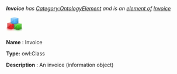 ___Invoice__ 
 has
 [Category:OntologyElement](../../Category/OntologyElement "Category:OntologyElement") 
 and is an
 [element of](../../Property/ElementOf "Property:ElementOf") 
[Invoice](../../Submissions/Invoice "Submissions:Invoice")_




  





[![Class](../images/thumb/2/27/Class.gif/45px-Class.gif)](../../Image/Class.gif "Class")


__Name__ 
 : Invoice
 



__Type:__ 
 owl:Class
 



__Description__ 
 : An invoice (information object)